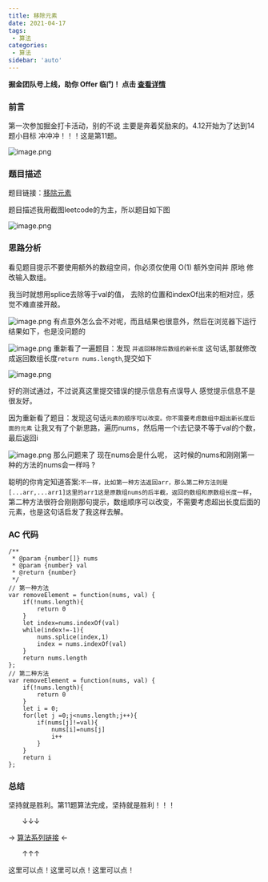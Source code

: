 ```yaml
---
title: 移除元素
date: 2021-04-17
tags:
 - 算法
categories:
 - 算法
sidebar: 'auto'
---
```


**掘金团队号上线，助你 Offer 临门！ 点击 [查看详情](https://juejin.cn/offer)**

### 前言
第一次参加掘金打卡活动，别的不说 主要是奔着奖励来的。4.12开始为了达到14题小目标 冲冲冲！！！这是第11题。

![image.png](https://p9-juejin.byteimg.com/tos-cn-i-k3u1fbpfcp/733d8d8d4b2a4210af53062d7e0bea68~tplv-k3u1fbpfcp-watermark.image)

### 题目描述
题目链接：[移除元素](https://leetcode-cn.com/problems/remove-element/)

题目描述我用截图leetcode的为主，所以题目如下图


![image.png](https://p1-juejin.byteimg.com/tos-cn-i-k3u1fbpfcp/eafdb6f34590464aa352963f36e2fa70~tplv-k3u1fbpfcp-watermark.image)

### 思路分析
看见题目提示不要使用额外的数组空间，你必须仅使用 O(1) 额外空间并 原地 修改输入数组。

我当时就想用splice去除等于val的值，
去除的位置和indexOf出来的相对应，感觉不难直接开敲。

![image.png](https://p9-juejin.byteimg.com/tos-cn-i-k3u1fbpfcp/f3e1198ad80e4f3bb0985941e0dcf57d~tplv-k3u1fbpfcp-watermark.image)
有点意外怎么会不对呢，而且结果也很意外，然后在浏览器下运行结果如下，也是没问题的

![image.png](https://p6-juejin.byteimg.com/tos-cn-i-k3u1fbpfcp/e014903c2dbe4033ab0cc9374e110c24~tplv-k3u1fbpfcp-watermark.image)
重新看了一遍题目：发现 `并返回移除后数组的新长度` 这句话,那就修改成返回数组长度`return nums.length`,提交如下

![image.png](https://p9-juejin.byteimg.com/tos-cn-i-k3u1fbpfcp/7c38aa9d5b5543cb9fd7add09ef310ab~tplv-k3u1fbpfcp-watermark.image)

好的测试通过，不过说真这里提交错误的提示信息有点误导人 感觉提示信息不是很友好。

因为重新看了题目：发现这句话`元素的顺序可以改变。你不需要考虑数组中超出新长度后面的元素` 让我又有了个新思路，遍历nums，然后用一个i去记录不等于val的个数，最后返回i

![image.png](https://p1-juejin.byteimg.com/tos-cn-i-k3u1fbpfcp/4a14e6e742984603add2380feef4e610~tplv-k3u1fbpfcp-watermark.image)
那么问题来了 现在nums会是什么呢， 这时候的nums和刚刚第一种的方法的nums会一样吗 ?

聪明的你肯定知道答案:`不一样，比如第一种方法返回arr，那么第二种方法则是[...arr,...arr1]这里的arr1这是原数组nums的后半截，返回的数组和原数组长度一样`，第二种方法很符合刚刚那句提示，数组顺序可以改变，不需要考虑超出长度后面的元素，也是这句话启发了我这样去解。
### AC 代码
```
/**
 * @param {number[]} nums
 * @param {number} val
 * @return {number}
 */
// 第一种方法
var removeElement = function(nums, val) {
    if(!nums.length){
        return 0
    }
    let index=nums.indexOf(val)
    while(index!=-1){
        nums.splice(index,1)
        index = nums.indexOf(val)
    }
    return nums.length
};
// 第二种方法
var removeElement = function(nums, val) {
    if(!nums.length){
        return 0
    }
    let i = 0;
    for(let j =0;j<nums.length;j++){
        if(nums[j]!=val){
            nums[i]=nums[j]
            i++
        }
    }
    return i
};
```
### 总结
坚持就是胜利。第11题算法完成，坚持就是胜利！！！

 &nbsp;&nbsp;&nbsp;&nbsp;&nbsp;&nbsp;&nbsp;↓↓↓

→  [算法系列链接](https://juejin.cn/post/6950903770834272292/) ←

&nbsp;&nbsp;&nbsp;&nbsp;&nbsp;&nbsp;&nbsp;↑↑↑

这里可以点！这里可以点！这里可以点！
